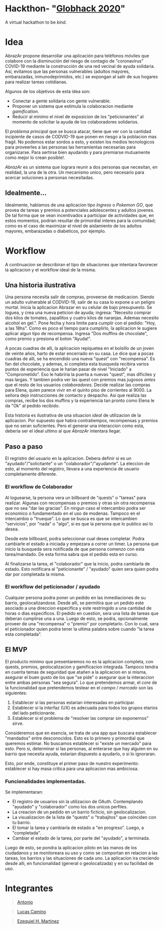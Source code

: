 # Hackthon- "[Globhack 2020](https://www.linkedin.com/events/6661728790860881920/)"
A virtual hackathon to be *kind*.

# Idea

AbrazAr propone desarrollar una aplicación para teléfonos móviles que colabore con la disminución del riesgo de contagio de "coronavirus" COVID-19 mediante la construcción de una red vecinal de ayuda solidaria. Así, evitamos que las personas vulnerables (adultos mayores, embarazadas, inmunodeprimidos, etc.) se expongan al salir de sus hogares para realizar tareas cotidianas.

Algunos de los objetivos de esta idea son:

* Conectar a gente solidaria con gente vulnerable.
* Proponer un sistema que estimula la colaboracion mediante *gamification*. 
* Reducir al minimo el nivel de exposicion de los "peticionantes" al momento de solicitar la ayuda de los colaboradores solidarios.

El *problema principal* que se busca atacar, tiene que ver con la cantidad incipiente de casos de CODVID-19 que ponen en riesgo a la poblacion mas fragil. No podemos estar sordos a esto, y existen los medios tecnologicos para proveerles a las personas las herramientas necesarias para organizarse. Para sertirse bien ayudando y para premiarse mutuamente como mejor lo crean posible!.

*AbrazAr* es un sistema que lograra reunir a dos personas que necesitan, en realidad, la una de la otra. Un mecanismo unico, pero necesario para acercar soluciones a personas necesitadas.

## Idealmente...

Idealmente, hablamos de una aplicacion tipo *Ingress* o *Pokemon GO*, que provea de tareas y premios a potenciales adolescentes y adultos jovenes. De tal forma que se vean incentivados a participar de actividades que, en estos momentos, podrian resultar de primordial interes para la comunidad; como es el caso de maximizar el nivel de aislamiento de los adultos mayores, embarazadas o diabeticos, por ejemplo.

# Workflow

A continuacion se describiran el tipo de situaciones que intentara favorecer la aplicacion y el workflow ideal de la misma.

## Una historia ilustrativa

Una persona necesita salir de compras, proveerse de medicacion. Siendo un adulto vulnerable al CODVID-19, salir de su casa lo expone a un peligro mortal. Inicia la aplicacion Abrazar en su celular de bajo presupuesto. Se loguea, y crea una nueva peticion de ayuda; ingresa:
"Necesito comprar dos kilos de tomates, zapallitos y cuatro kilos de naranjas. Ademas necesito alcohol en gel.". Pone fecha y hora limite para cumplir con el pedido: "Hoy, a las 18hs". Como es poco el tiempo para cumplirlo, la aplicacion le sugiere aplicar algun tipo de recompensa. Ingresa "Dos muffins de chocolate", como premio y presiona el boton "Ayuda!".

A pocas cuadras de alli, la aplicacion repiquetea en el bolsillo de un joven de veinte años, harto de estar encerrado en su casa. Le dice que a pocas cuadras de alli, se ha encendido una nueva "quest" con "recompensa". Es fan del chocolate, y ademas, si completa esta busqueda recibira varios puntos de experiencia que le harian pasar de nivel "Iniciado" a "Comprometido". Eso le habriria la puerta a nuevas "quest", mas dificiles y mas largas. Y tambien podra ver las quest con premios mas jugosos *antes* que el resto de los usuarios *colaboradores*. Decide realizar las compras para Elena, quien parece vivir en el quinto piso de corrientes al 9000. La señora dejo instrucciones de contacto y despacho. Asi que realiza las compras, recibe los dos muffins y la experiencia tan pronto como Elena le da "Ok" al pedido recibido.

Esta historia es ilustrativa de una situacion *ideal* de utilizacion de la aplicacion. Por supuesto que habra contratiempos, recompensas y premios que no seran suficientes. Pero el generar una interaccion como esta, deberia ser el ideal ultimo al que *AbrazAr* intentara llegar.

## Paso a paso

El regristro del usuario en la aplicacion. Debera definir si es un "ayudado"/"solicitante" o un "colaborador"/"ayudanrte". La eleccion de esto, al momento del registro, llevara a una experiencia de usuario completamente diferente.

### El workflow de Colaborador

Al loguearse, la persona vera un billboard de "quests" o "tareas" para realizar. Algunas con recompensas o premios y otras sin otra recompensa que no sea "dar las gracias". En ningun caso el intercambio podra ser economico o fundamentado en el uso de modenas. Tampoco en el intercambio o "trueque". Lo que se busca es que se intercambien "servicios", por "nada" o "algo", si es que la persona que lo publico asi lo desea.

Desde este billboard, podra seleccionar cual desea completar. Podra cambiarle el estado a iniciada y empezara a correr un timer. La persona que inicio la busqueda sera notificada de que persona comenzo con esta tarea/mandado. De esta forma sabra que el pedido esta en curso. 

Al finalizarse la tarea, el "colaborador" que la inicio, podra cambiarla de estado. Esto notificara al "peticionante" / "ayudado" quien sera quien podra dar por completada la misma.

### El workflow del peticionador / ayudado

Cualquier persona podra poner un pedido en las inmediaciones de su barrio, geolocalizandose. Desde alli, se permitira que un pedido este asociado a una direccion especifica y este restringido a una cantidad de horas o dias especificos. El pedido en cuestion, sera una lista de tareas que deberan cumplirse una a una. Luego de esto, se podra, opcionalmente proveer de una "recompensa" o "premio" por completarlo. Con lo cual, sera el peticionador quien podra tener la ultima palabra sobre cuando "la tarea esta completada".

## El MVP

El producto minimo que presentaremos no es la aplicacion completa, con quests, premios, geolocalizacion y gamificacion integrada. Tampoco tendra en cuenta temas de seguridad que atañen a la aplicacion en si misma, asegurar el buen gusto de los que "se pide" o asegurar que la interaccion entre ambas personas "sea segura". Lo que pretendemos armar, el *core* de la funcionalidad que pretendemos testear en el *campo* / *mercado* son las siguientes:

1. Establecer si las personas estarian interesadas en participar.
2. Establecer si la interfaz (UX) es adecuada para todos los grupos etarios del lado peticionante.
3. Establecer si el problema de "resolver las comprar sin exponernos" sirve.

Consideremos que en esencia, se trata de una app que buscara establecer "mandados" entre desconocidos. Esto es lo primero y primordial que queremos estimar. No buscamos establecer si "existe un mercado" para esto. Pero si, determinar si las personas, al enterarse que hay alguien en su barrio que necesita ayuda, estarian dispuesto a ayudarlo, o si lo ignoraran.

Esto, por ende, constituye el primer paso de nuestro experimento: establecer si hay masa critica para una aplicacion mas ambiciosa.

### Funcionalidades implementadas.

Se implementaran:

* El registro de usuarios sin la utilizacion de OAuth. Contemplando "ayudado" y "colaborador" como los dos unicos perfiles.
* La creacion de un pedido en un barrio ficticio, sin geolocalizacion.
* La visualizacion de la lista de "quests" o "trabajitos" que coinciden con tu barrio.
* El tomar la tarea y cambiarla de estado a "en progreso". Luego, a "completada".
* Cambiar el estado de la tarea, por parte del "ayudado", a terminada. 

Luego de esto, se pondra la aplicacion piloto en las manos de los ciudadanos y se monitoreara su uso y como se comportan en relacion a las tareas, los barrios y las situaciones de cada uno. La aplicacion ira creciendo desde alli, en funcionalidad (general o geolocalizada) y en su facilidad de uso.

# Integrantes

> [Antonio](https://github.com/stranger01)

> [Lucas Camino](https://github.com/lucascan95)

> [Ezequiel H. Martinez](https://github.com/exemartinez)










